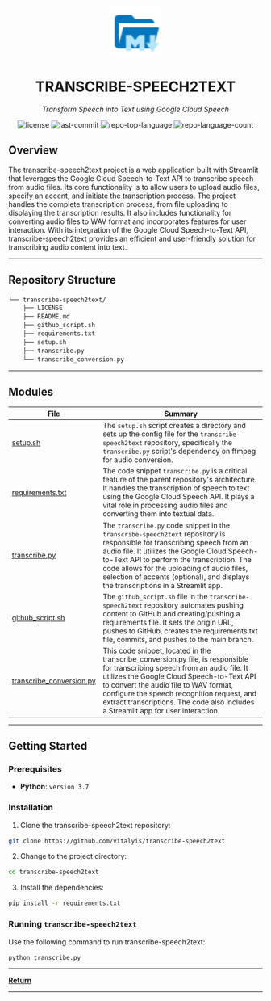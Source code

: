 <p align="center">
  <img src="https://raw.githubusercontent.com/PKief/vscode-material-icon-theme/ec559a9f6bfd399b82bb44393651661b08aaf7ba/icons/folder-markdown-open.svg" width="100" />
</p>
<p align="center">
    <h1 align="center">TRANSCRIBE-SPEECH2TEXT</h1>
</p>
<p align="center">
    <em>Transform Speech into Text using Google Cloud Speech</em>
</p>
<p align="center">
	<img src="https://img.shields.io/github/license/vitalyis/transcribe-speech2text?style=flat&color=0080ff" alt="license">
	<img src="https://img.shields.io/github/last-commit/vitalyis/transcribe-speech2text?style=flat&logo=git&logoColor=white&color=0080ff" alt="last-commit">
	<img src="https://img.shields.io/github/languages/top/vitalyis/transcribe-speech2text?style=flat&color=0080ff" alt="repo-top-language">
	<img src="https://img.shields.io/github/languages/count/vitalyis/transcribe-speech2text?style=flat&color=0080ff" alt="repo-language-count">
<p>
<p align="center">

</p>


##  Overview

The transcribe-speech2text project is a web application built with Streamlit that leverages the Google Cloud Speech-to-Text API to transcribe speech from audio files. Its core functionality is to allow users to upload audio files, specify an accent, and initiate the transcription process. The project handles the complete transcription process, from file uploading to displaying the transcription results. It also includes functionality for converting audio files to WAV format and incorporates features for user interaction. With its integration of the Google Cloud Speech-to-Text API, transcribe-speech2text provides an efficient and user-friendly solution for transcribing audio content into text.


---

##  Repository Structure

```sh
└── transcribe-speech2text/
    ├── LICENSE
    ├── README.md
    ├── github_script.sh
    ├── requirements.txt
    ├── setup.sh
    ├── transcribe.py
    └── transcribe_conversion.py
```

---
##  Modules


| File                                                                                                                | Summary                                                                                                                                                                                                                                                                                                                                                     |
| ---                                                                                                                 | ---                                                                                                                                                                                                                                                                                                                                                         |
| [setup.sh](https://github.com/vitalyis/transcribe-speech2text/blob/master/setup.sh)                                 | The `setup.sh` script creates a directory and sets up the config file for the `transcribe-speech2text` repository, specifically the `transcribe.py` script's dependency on ffmpeg for audio conversion.                                                                                                                                                     |
| [requirements.txt](https://github.com/vitalyis/transcribe-speech2text/blob/master/requirements.txt)                 | The code snippet `transcribe.py` is a critical feature of the parent repository's architecture. It handles the transcription of speech to text using the Google Cloud Speech API. It plays a vital role in processing audio files and converting them into textual data.                                                                                    |
| [transcribe.py](https://github.com/vitalyis/transcribe-speech2text/blob/master/transcribe.py)                       | The `transcribe.py` code snippet in the `transcribe-speech2text` repository is responsible for transcribing speech from an audio file. It utilizes the Google Cloud Speech-to-Text API to perform the transcription. The code allows for the uploading of audio files, selection of accents (optional), and displays the transcriptions in a Streamlit app. |
| [github_script.sh](https://github.com/vitalyis/transcribe-speech2text/blob/master/github_script.sh)                 | The `github_script.sh` file in the `transcribe-speech2text` repository automates pushing content to GitHub and creating/pushing a requirements file. It sets the origin URL, pushes to GitHub, creates the requirements.txt file, commits, and pushes to the main branch.                                                                                   |
| [transcribe_conversion.py](https://github.com/vitalyis/transcribe-speech2text/blob/master/transcribe_conversion.py) | This code snippet, located in the transcribe_conversion.py file, is responsible for transcribing speech from an audio file. It utilizes the Google Cloud Speech-to-Text API to convert the audio file to WAV format, configure the speech recognition request, and extract transcriptions. The code also includes a Streamlit app for user interaction.     |

</details>

---

##  Getting Started

### Prerequisites

* **Python**: `version 3.7`

###  Installation

1. Clone the transcribe-speech2text repository:

```sh
git clone https://github.com/vitalyis/transcribe-speech2text
```

2. Change to the project directory:

```sh
cd transcribe-speech2text
```

3. Install the dependencies:

```sh
pip install -r requirements.txt
```

###  Running `transcribe-speech2text`

Use the following command to run transcribe-speech2text:

```sh
python transcribe.py
```


---


[**Return**](#-quick-links)

---
